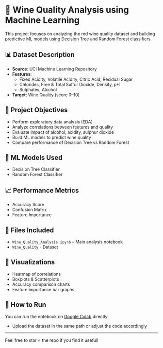 
# 🍷 Wine Quality Analysis using Machine Learning

This project focuses on analyzing the red wine quality dataset and building predictive ML models using Decision Tree and Random Forest classifiers.

## 📊 Dataset Description
- **Source**: UCI Machine Learning Repository
- **Features**:
  - Fixed Acidity, Volatile Acidity, Citric Acid, Residual Sugar
  - Chlorides, Free & Total Sulfur Dioxide, Density, pH
  - Sulphates, Alcohol
- **Target**: Wine Quality (score 0–10)

## 📌 Project Objectives
- Perform exploratory data analysis (EDA)
- Analyze correlations between features and quality
- Evaluate impact of alcohol, acidity, sulphur dioxide
- Build ML models to predict wine quality
- Compare performance of Decision Tree vs Random Forest

## 🧠 ML Models Used
- Decision Tree Classifier
- Random Forest Classifier

## 📈 Performance Metrics
- Accuracy Score
- Confusion Matrix
- Feature Importance

## 📂 Files Included
- `Wine_Quality_Analysis.ipynb` – Main analysis notebook
- `Wine_Quality` - Dataset
## 📸 Visualizations
- Heatmap of correlations
- Boxplots & Scatterplots
- Accuracy comparison charts
- Feature importance bar graphs

## 🚀 How to Run
You can run the notebook on [Google Colab](https://colab.research.google.com/) directly:
- Upload the dataset in the same path or adjust the code accordingly



---

Feel free to star ⭐ the repo if you find it useful!
